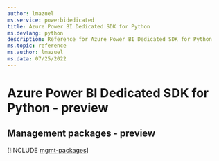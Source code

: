 ```yaml
---
author: lmazuel
ms.service: powerbidedicated
title: Azure Power BI Dedicated SDK for Python
ms.devlang: python
description: Reference for Azure Power BI Dedicated SDK for Python
ms.topic: reference
ms.author: lmazuel
ms.data: 07/25/2022
---
```

# Azure Power BI Dedicated SDK for Python - preview

## Management packages - preview
[!INCLUDE [mgmt-packages](power-bi-dedicated-mgmt-index.md)]